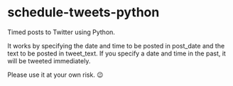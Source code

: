 # schedule-tweets-python
Timed posts to Twitter using Python.

It works by specifying the date and time to be posted in post_date and the text to be posted in tweet_text.
If you specify a date and time in the past, it will be tweeted immediately.

Please use it at your own risk. 😉 
